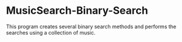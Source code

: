 # MusicSearch-Binary-Search
This program creates several binary search methods and performs the searches using a collection of music.
